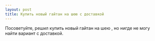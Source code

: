 ```yaml
---
layout: post 
title: Купить новый гайтан на шею с доставкой 
--- 
```

Посоветуйте, решил купить новый гайтан на шею , но нигде не могу найти вариант с доставкой.
